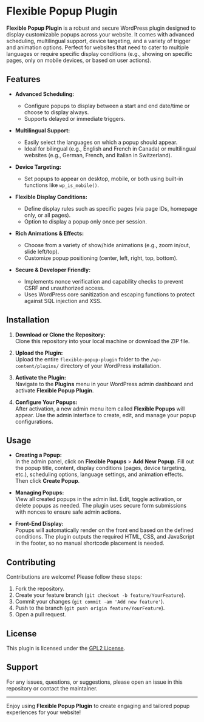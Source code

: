 # Flexible Popup Plugin

**Flexible Popup Plugin** is a robust and secure WordPress plugin designed to display customizable popups across your website. It comes with advanced scheduling, multilingual support, device targeting, and a variety of trigger and animation options. Perfect for websites that need to cater to multiple languages or require specific display conditions (e.g., showing on specific pages, only on mobile devices, or based on user actions).

## Features

- **Advanced Scheduling:**  
  - Configure popups to display between a start and end date/time or choose to display always.
  - Supports delayed or immediate triggers.

- **Multilingual Support:**  
  - Easily select the languages on which a popup should appear.
  - Ideal for bilingual (e.g., English and French in Canada) or multilingual websites (e.g., German, French, and Italian in Switzerland).

- **Device Targeting:**  
  - Set popups to appear on desktop, mobile, or both using built-in functions like `wp_is_mobile()`.

- **Flexible Display Conditions:**  
  - Define display rules such as specific pages (via page IDs, homepage only, or all pages).
  - Option to display a popup only once per session.

- **Rich Animations & Effects:**  
  - Choose from a variety of show/hide animations (e.g., zoom in/out, slide left/top).
  - Customize popup positioning (center, left, right, top, bottom).

- **Secure & Developer Friendly:**  
  - Implements nonce verification and capability checks to prevent CSRF and unauthorized access.
  - Uses WordPress core sanitization and escaping functions to protect against SQL injection and XSS.

## Installation

1. **Download or Clone the Repository:**  
   Clone this repository into your local machine or download the ZIP file.

2. **Upload the Plugin:**  
   Upload the entire `flexible-popup-plugin` folder to the `/wp-content/plugins/` directory of your WordPress installation.

3. **Activate the Plugin:**  
   Navigate to the **Plugins** menu in your WordPress admin dashboard and activate **Flexible Popup Plugin**.

4. **Configure Your Popups:**  
   After activation, a new admin menu item called **Flexible Popups** will appear. Use the admin interface to create, edit, and manage your popup configurations.

## Usage

- **Creating a Popup:**  
  In the admin panel, click on **Flexible Popups** > **Add New Popup**. Fill out the popup title, content, display conditions (pages, device targeting, etc.), scheduling options, language settings, and animation effects. Then click **Create Popup**.

- **Managing Popups:**  
  View all created popups in the admin list. Edit, toggle activation, or delete popups as needed. The plugin uses secure form submissions with nonces to ensure safe admin actions.

- **Front-End Display:**  
  Popups will automatically render on the front end based on the defined conditions. The plugin outputs the required HTML, CSS, and JavaScript in the footer, so no manual shortcode placement is needed.

## Contributing

Contributions are welcome! Please follow these steps:

1. Fork the repository.
2. Create your feature branch (`git checkout -b feature/YourFeature`).
3. Commit your changes (`git commit -am 'Add new feature'`).
4. Push to the branch (`git push origin feature/YourFeature`).
5. Open a pull request.

## License

This plugin is licensed under the [GPL2 License](https://www.gnu.org/licenses/gpl-2.0.html).

## Support

For any issues, questions, or suggestions, please open an issue in this repository or contact the maintainer.

---

Enjoy using **Flexible Popup Plugin** to create engaging and tailored popup experiences for your website!
